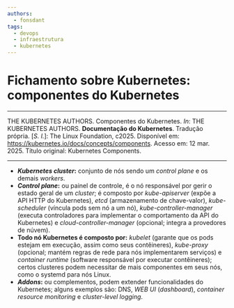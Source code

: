 ```yaml
---
authors:
  - fonsdant
tags:
  - devops
  - infraestrutura
  - kubernetes
---
```


# Fichamento sobre Kubernetes: componentes do Kubernetes

------------------------------------------------------------------------

THE KUBERNETES AUTHORS. Componentes do Kubernetes. *In*: THE KUBERNETES
AUTHORS. **Documentação do Kubernetes**. Tradução própria. \[*S. l.*\]:
The Linux Foundation, c2025. Disponível em:
https://kubernetes.io/docs/concepts/components. Acesso em: 12 mar. 2025.
Título original: Kubernetes Components.

------------------------------------------------------------------------

<!-- truncate -->

- ***Kubernetes cluster*:** conjunto de nós sendo um *control plane* e
  os demais *workers*.
- ***Control plane*:** ou painel de controle, é o nó responsável por
  gerir o estado geral de um *cluster*; é composto por
  *kube-apiserver* (expõe a API HTTP do Kubernetes),
  *etcd* (armazenamento de chave-valor), *kube-scheduler* (víncula pods
  sem nó a um nó), *kube-controller-manager* (executa controladores para
  implementar o comportamento da API do Kubernetes) e
  *cloud-controller-manager* (opcional; integra a provedores de núvem).
- **Todo nó Kubernetes é composto por:** *kubelet* (garante que os pods
  estejam em execução, assim como seus contêineres), *kube-proxy*
  (opcional; mantém regras de rede para nós implementarem serviços) e
  *container runtime* (software responsável por executar contêineres);
  certos clusteres podem necessitar de mais componentes em seus nós,
  como o systemd para nós Linux.
- ***Addons*:** ou complementos, podem extender funcionalidades do
  Kubernetes; alguns exemplos são: DNS, *WEB UI* (*dashboard*),
  *container resource monitoring* e *cluster-level logging*.
